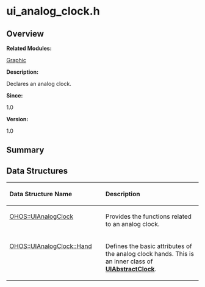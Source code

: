 # ui\_analog\_clock.h<a name="ZH-CN_TOPIC_0000001055078121"></a>

## **Overview**<a name="section1566235745093528"></a>

**Related Modules:**

[Graphic](Graphic.md)

**Description:**

Declares an analog clock. 

**Since:**

1.0

**Version:**

1.0

## **Summary**<a name="section777739297093528"></a>

## Data Structures<a name="nested-classes"></a>

<a name="table1563926176093528"></a>
<table><thead align="left"><tr id="row865420837093528"><th class="cellrowborder" valign="top" width="50%" id="mcps1.1.3.1.1"><p id="p1289752087093528"><a name="p1289752087093528"></a><a name="p1289752087093528"></a>Data Structure Name</p>
</th>
<th class="cellrowborder" valign="top" width="50%" id="mcps1.1.3.1.2"><p id="p1361422007093528"><a name="p1361422007093528"></a><a name="p1361422007093528"></a>Description</p>
</th>
</tr>
</thead>
<tbody><tr id="row1788649265093528"><td class="cellrowborder" valign="top" width="50%" headers="mcps1.1.3.1.1 "><p id="p1191783485093528"><a name="p1191783485093528"></a><a name="p1191783485093528"></a><a href="OHOS-UIAnalogClock.md">OHOS::UIAnalogClock</a></p>
</td>
<td class="cellrowborder" valign="top" width="50%" headers="mcps1.1.3.1.2 "><p id="p665226101093528"><a name="p665226101093528"></a><a name="p665226101093528"></a>Provides the functions related to an analog clock. </p>
</td>
</tr>
<tr id="row1916543413093528"><td class="cellrowborder" valign="top" width="50%" headers="mcps1.1.3.1.1 "><p id="p1236217306093528"><a name="p1236217306093528"></a><a name="p1236217306093528"></a><a href="OHOS-UIAnalogClock-Hand.md">OHOS::UIAnalogClock::Hand</a></p>
</td>
<td class="cellrowborder" valign="top" width="50%" headers="mcps1.1.3.1.2 "><p id="p614815341093528"><a name="p614815341093528"></a><a name="p614815341093528"></a>Defines the basic attributes of the analog clock hands. This is an inner class of <strong id="b571644832093528"><a name="b571644832093528"></a><a name="b571644832093528"></a><a href="OHOS-UIAbstractClock.md">UIAbstractClock</a></strong>. </p>
</td>
</tr>
</tbody>
</table>

